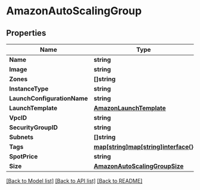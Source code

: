 # AmazonAutoScalingGroup

## Properties
Name | Type | Description | Notes
------------ | ------------- | ------------- | -------------
**Name** | **string** |  | 
**Image** | **string** |  | 
**Zones** | **[]string** |  | 
**InstanceType** | **string** |  | 
**LaunchConfigurationName** | **string** |  | 
**LaunchTemplate** | [**AmazonLaunchTemplate**](AmazonLaunchTemplate.md) |  | [optional] 
**VpcID** | **string** |  | 
**SecurityGroupID** | **string** |  | 
**Subnets** | **[]string** |  | 
**Tags** | [**map[string]map[string]interface{}**](map[string]interface{}.md) |  | 
**SpotPrice** | **string** |  | 
**Size** | [**AmazonAutoScalingGroupSize**](AmazonAutoScalingGroup_size.md) |  | 

[[Back to Model list]](../README.md#documentation-for-models) [[Back to API list]](../README.md#documentation-for-api-endpoints) [[Back to README]](../README.md)


